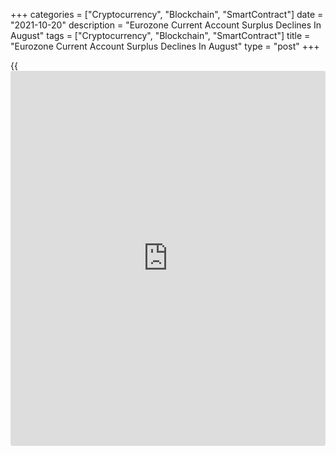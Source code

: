+++
categories = ["Cryptocurrency", "Blockchain", "SmartContract"]
date = "2021-10-20"
description = "Eurozone Current Account Surplus Declines In August"
tags = ["Cryptocurrency", "Blockchain", "SmartContract"]
title = "Eurozone Current Account Surplus Declines In August"
type = "post"
+++

{{<iframe id="large-banner" src="https://www.bounty.group/#slide=15.0" width="100%" height="600" scrolling="no" style="border: 0px solid rgb(216, 221, 230); border-radius: 3px;">}}

The euro area current account surplus declined sharply in August, the
European Central Bank said on Wednesday.

The current account surplus fell to EUR 13 billion in August from EUR 23
billion in July.

The surplus on goods trade came in at EUR 17 billion versus EUR 26
billion a month ago. At the same time, the balance on services trade
showed a deficit of EUR 1 billion compared to a surplus of EUR 7 billion
in the previous month.

Primary income rose to EUR 5 billion from EUR 4 billion, while the
deficit on secondary income narrowed to EUR 8 billion from EUR 14
billion in July.

In twelve months to August, the current account surplus totaled EUR 328
billion or 2.8 percent of euro area GDP, up from EUR 176 billion or 1.5
percent a year earlier.  
  
In the financial account, euro area residents' net acquisitions of non-
euro area portfolio investment securities came in at EUR 942 billion and
non-residents' net acquisitions of euro area portfolio investment
securities totaled EUR 129 billion in twelve months to August.

For comments and feedback [contact](https://www.playgroundfx.com/contact/): editorial@rtt[news](https://www.letsplayfx.com/blog/forex-news-website/).com

[Economic News][1]

 **What parts of the world are seeing the best (and worst) economic
performances lately? Click[here][2] to check out our [Econ Scorecard][2]
and find out! See up-to-the-moment [ranking](https://www.playgroundfx.com/blog/crypto-exchange-ranking/)s for the best and worst
performers in [GDP][3], [unemployment rate][4], [inflation][5] and much
more.**

   1. www.rtt[news](https://www.letsplayfx.com/blog/forex-news-website/).com/Content/EconomicNews.aspx
   2. www.rtt[news](https://www.letsplayfx.com/blog/forex-news-website/).com/economic-scorecard/world-rank/industrial-production/highest-performance.aspx
   3. www.rtt[news](https://www.letsplayfx.com/blog/forex-news-website/).com/economic-scorecard/world-rank/GDP/highest-performance.aspx
   4. www.rtt[news](https://www.letsplayfx.com/blog/forex-news-website/).com/economic-scorecard/world-rank/unemployment-rate/lowest-performance.aspx
   5. www.rtt[news](https://www.letsplayfx.com/blog/forex-news-website/).com/economic-scorecard/world-rank/CPI/highest-performance.aspx